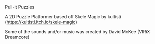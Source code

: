 Pull-it Puzzles

A 2D Puzzle Platformer based off Skele Magic by kultisti (https://kultisti.itch.io/skele-magic)

Some of the sounds and/or music was created by David McKee (VIRiX Dreamcore)